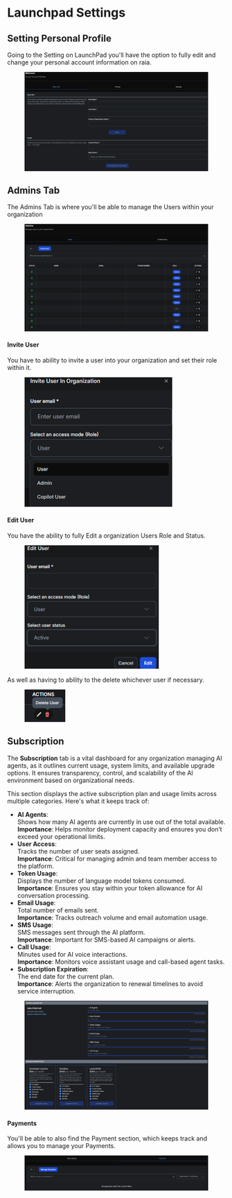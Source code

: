 # Launchpad Settings

## Setting Personal Profile

Going to the Setting on LaunchPad you'll have the option to fully edit and change your personal account information on raia.

<figure><img src=".gitbook/assets/image (13).png" alt=""><figcaption></figcaption></figure>

## Admins Tab

The Admins Tab is where you'll be able to manage the Users within your organization

<figure><img src=".gitbook/assets/image (14).png" alt=""><figcaption></figcaption></figure>

#### Invite User

You have to ability to invite a user into your organization and set their role within it.

<figure><img src=".gitbook/assets/image (16).png" alt=""><figcaption></figcaption></figure>

#### Edit User

You have the ability to fully Edit a organization Users Role and Status.

<figure><img src=".gitbook/assets/image (17).png" alt=""><figcaption></figcaption></figure>

As well as having to ability to the delete whichever user if necessary.

<figure><img src=".gitbook/assets/image (18).png" alt=""><figcaption></figcaption></figure>

## Subscription

The **Subscription** tab is a vital dashboard for any organization managing AI agents, as it outlines current usage, system limits, and available upgrade options. It ensures transparency, control, and scalability of the AI environment based on organizational needs.



This section displays the active subscription plan and usage limits across multiple categories. Here's what it keeps track of:

* **AI Agents**:\
  Shows how many AI agents are currently in use out of the total available.\
  **Importance**: Helps monitor deployment capacity and ensures you don’t exceed your operational limits.
* **User Access**:\
  Tracks the number of user seats assigned.\
  **Importance**: Critical for managing admin and team member access to the platform.
* **Token Usage**:\
  Displays the number of language model tokens consumed.\
  **Importance**: Ensures you stay within your token allowance for AI conversation processing.
* **Email Usage**:\
  Total number of emails sent.\
  **Importance**: Tracks outreach volume and email automation usage.
* **SMS Usage**:\
  SMS messages sent through the AI platform.\
  **Importance**: Important for SMS-based AI campaigns or alerts.
* **Call Usage**:\
  Minutes used for AI voice interactions.\
  **Importance**: Monitors voice assistant usage and call-based agent tasks.
* **Subscription Expiration**:\
  The end date for the current plan.\
  **Importance**: Alerts the organization to renewal timelines to avoid service interruption.

<figure><img src=".gitbook/assets/image (19).png" alt=""><figcaption></figcaption></figure>

#### Payments

You'll be able to also find the Payment section, which keeps track and allows you to manage your Payments.

<figure><img src=".gitbook/assets/image (20).png" alt=""><figcaption></figcaption></figure>
